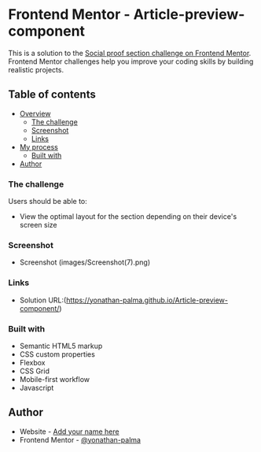 # Frontend Mentor - Article-preview-component

This is a solution to the [Social proof section challenge on Frontend Mentor](https://static.platzi.com/media/user_upload/desktop-preview-948e0f8f-7bf6-42ec-a925-e03f1dde08fd.jpg). Frontend Mentor challenges help you improve your coding skills by building realistic projects. 

## Table of contents

- [Overview](#overview)
  - [The challenge](#the-challenge)
  - [Screenshot](#screenshot)
  - [Links](#links)
- [My process](#my-process)
  - [Built with](#built-with)
- [Author](#author)  


### The challenge

Users should be able to:

- View the optimal layout for the section depending on their device's screen size

### Screenshot

  - Screenshot (images/Screenshot(7).png)

  ### Links

- Solution URL:(https://yonathan-palma.github.io/Article-preview-component/)


### Built with

- Semantic HTML5 markup
- CSS custom properties
- Flexbox
- CSS Grid
- Mobile-first workflow
- Javascript

## Author

- Website - [Add your name here](https://www.your-site.com)
- Frontend Mentor - [@yonathan-palma](https://www.frontendmentor.io/profile/yonathan-palma)